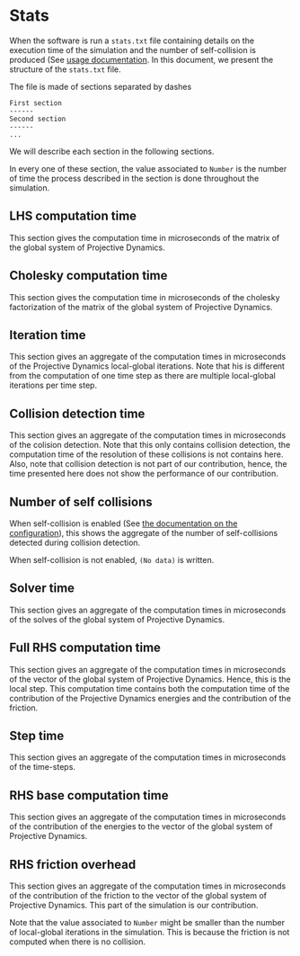 # Stats

When the software is run a `stats.txt` file containing details on the execution
time of the simulation and the number of self-collision is produced (See [usage
documentation](./README.md). In this document, we present the structure of the
`stats.txt` file.

The file is made of sections separated by dashes
```
First section
------
Second section
------
...
```

We will describe each section in the following sections.

In every one of these section, the value associated to `Number` is the number of
time the process described in the section is done throughout the simulation.

## LHS computation time

This section gives the computation time in microseconds of the matrix of the
global system of Projective Dynamics.

## Cholesky computation time

This section gives the computation time in microseconds of the cholesky
factorization of the matrix of the global system of Projective Dynamics.

## Iteration time

This section gives an aggregate of the computation times in microseconds of the
Projective Dynamics local-global iterations. Note that his is different from the
computation of one time step as there are multiple local-global iterations per
time step.

## Collision detection time

This section gives an aggregate of the computation times in microseconds of the
colision detection. Note that this only contains collision detection, the
computation time of the resolution of these collisions is not contains here.
Also, note that collision detection is not part of our contribution, hence, the
time presented here does not show the performance of our contribution.

## Number of self collisions

When self-collision is enabled (See [the documentation on the
configuration](./Configuration.md)), this shows the aggregate of the number of
self-collisions detected during collision detection.

When self-collision is not enabled, `(No data)` is written.

## Solver time

This section gives an aggregate of the computation times in microseconds of the
solves of the global system of Projective Dynamics.

## Full RHS computation time

This section gives an aggregate of the computation times in microseconds of the
vector of the global system of Projective Dynamics. Hence, this is the local
step. This computation time contains both the computation time of the
contribution of the Projective Dynamics energies and the contribution of the
friction. 

## Step time

This section gives an aggregate of the computation times in microseconds of the
time-steps.

## RHS base computation time

This section gives an aggregate of the computation times in microseconds of the
contribution of the energies to the vector of the global system of Projective
Dynamics. 

## RHS friction overhead

This section gives an aggregate of the computation times in microseconds of the
contribution of the friction to the vector of the global system of Projective
Dynamics. This part of the simulation is our contribution.

Note that the value associated to `Number` might be smaller than the number of
local-global iterations in the simulation. This is because the friction is not
computed when there is no collision.
